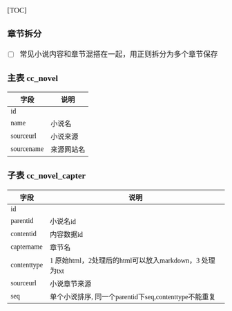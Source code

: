 <span  style="font-family: Simsun,serif; font-size: 17px; ">

[TOC]

### 章节拆分

- [ ] 常见小说内容和章节混搭在一起，用正则拆分为多个章节保存

### 主表 cc_novel

| 字段         | 说明    |
|------------|-------|
| id         |       |
| name       | 小说名   |
| sourceurl  | 小说来源  |
| sourcename | 来源网站名 |

### 子表 cc_novel_capter

| 字段          | 说明                                      |
|-------------|-----------------------------------------|
| id          |                                         |
| parentid    | 小说名id                                   |
| contentid   | 内容数据id                                  |
| captername  | 章节名                                     |
| contenttype | 1 原始html，2处理后的html可以放入markdown，3 处理为txt |
| sourceurl   | 小说章节来源                                  |
| seq         | 单个小说排序, 同一个parentid下seq,contenttype不能重复 |

</span>